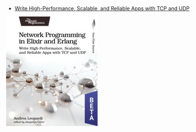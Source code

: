 - [Write High-Performance, Scalable, and Reliable Apps with TCP and UDP](https://pragprog.com/titles/alnpee/network-programming-in-elixir-and-erlang/)

![Cover image](alnpee250.jpg)
